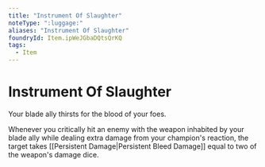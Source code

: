 ```yaml
---
title: "Instrument Of Slaughter"
noteType: ":luggage:"
aliases: "Instrument Of Slaughter"
foundryId: Item.ipWeJGbaDQtsQrKQ
tags:
  - Item
---
```


# Instrument Of Slaughter

Your blade ally thirsts for the blood of your foes.

Whenever you critically hit an enemy with the weapon inhabited by your blade ally while dealing extra damage from your champion's reaction, the target takes [[Persistent Damage|Persistent Bleed Damage]] equal to two of the weapon's damage dice.
